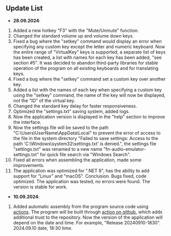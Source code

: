 Update List
-------------
* **28.09.2024**:
1. Added a new hotkey "F3" with the "Mute/Unmute" function.
2. Changed the standard volume up and volume down keys.
3. Fixed a bug where the "setkey" command would display an error when specifying any custom key except the letter and numeric keyboard. Now the entire range of "VirtualKey" keys is supported, a separate list of keys has been created, a list with names for each key has been added, "see section #5". It was decided to abandon third-party libraries for stable operation of the program on all existing keyboards and for translating keys.
4. Fixed a bug where the "setkey" command set a custom key over another key.
5. Added a list with the names of each key when specifying a custom key using the "setkey" command, the name of the key will now be displayed, not the "ID" of the virtual key.
6. Changed the standard key delay for faster responsiveness.
7. Optimized the "settings.txt" saving system, added logs.
8. Now the application version is displayed in the "help" section to improve the interface.
9. Now the settings file will be saved to the path "C:\Users\UserName\AppData\Local" to prevent the error of access to the file in the system directory "Failed to save settings: Access to the path 'C:\Windows\system32\settings.txt' is denied.", the settings file "settings.txt" was renamed to a new name "fn-audio-emulator-settings.txt" for quick file search via "Windows Search".
10. Fixed all errors when assembling the application, made some improvements.
11. The application was optimized for ".NET 8", has the ability to add support for "Linux" and "macOS".
Conclusion. Bugs fixed, code optimized. The application was tested, no errors were found. The version is stable for work.

* **10.09.2024**:
1. Added automatic assembly from the program source code using [actions](https://github.com/iwantgirlfriend/fn-audio-emulator/actions). The program will be built through [action on github](https://github.com/iwantgirlfriend/fn-audio-emulator/actions), which adds additional trust to the repository. Now the version of the application will depend on the date and time. For example, "Release 20240910-1830". 2024.09.10 date, 18:30 time.
